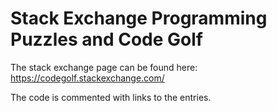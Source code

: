 # Stack Exchange Programming Puzzles and Code Golf

The stack exchange page can be found here: https://codegolf.stackexchange.com/

The code is commented with links to the entries.
